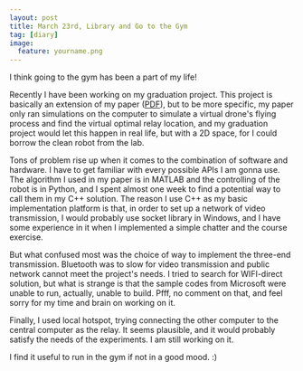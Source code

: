 ```yaml
---
layout: post
title: March 23rd, Library and Go to the Gym
tag: [diary]
image:
  feature: yourname.png
---
```


I think going to the gym has been a part of my life!

Recently I have been working on my graduation project. This project is basically an extension of my paper ([PDF](http://allenshieh.github.io/publications/icpads2016drone.pdf)), but to be more specific, my paper only ran simulations on the computer to simulate a virtual drone's flying process and find the virtual optimal relay location, and my graduation project would let this happen in real life, but with a 2D space, for I could borrow the clean robot from the lab.

Tons of problem rise up when it comes to the combination of software and hardware. I have to get familiar with every possible APIs I am gonna use. The algorithm I used in my paper is in MATLAB and the controlling of the robot is in Python, and I spent almost one week to find a potential way to call them in my C++ solution. The reason I use C++ as my basic implementation platform is that, in order to set up a network of video transmission, I would probably use socket library in Windows, and I have some experience in it when I implemented a simple chatter and the course exercise.

But what confused most was the choice of way to implement the three-end transmission. Bluetooth was to slow for video transmission and public network cannot meet the project's needs. I tried to search for WIFI-direct solution, but what is strange is that the sample codes from Microsoft were unable to run, actually, unable to build. Pfff, no comment on that, and feel sorry for my time and brain on working on it.

Finally, I used local hotspot, trying connecting the other computer to the central computer as the relay. It seems plausible, and it would probably satisfy the needs of the experiments. I am still working on it.

I find it useful to run in the gym if not in a good mood. :)
